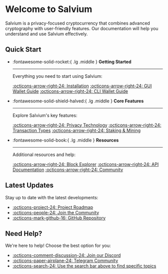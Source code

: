 # Welcome to Salvium

Salvium is a privacy-focused cryptocurrency that combines advanced cryptography with user-friendly features. Our documentation will help you understand and use Salvium effectively.

## Quick Start

<div class="grid cards" markdown>

-   :fontawesome-solid-rocket:{ .lg .middle } __Getting Started__

    ---
    Everything you need to start using Salvium:

    [:octicons-arrow-right-24: Installation](THE%20PROJECT/What%20is%20Salvium.md)
    [:octicons-arrow-right-24: GUI Wallet Guide](WALLETS/Salvium%20GUI%20Wallet%20Guide.md)
    [:octicons-arrow-right-24: CLI Wallet Guide](WALLETS/Salvium%20Wallet%20CLI%20User%20Guide.md)

-   :fontawesome-solid-shield-halved:{ .lg .middle } __Core Features__

    ---
    Explore Salvium's key features:

    [:octicons-arrow-right-24: Privacy Technology](THE%20PROTOCOL/About%20Privacy.md)
    [:octicons-arrow-right-24: Transaction Types](THE%20PROTOCOL/Protocol_tx.md)
    [:octicons-arrow-right-24: Staking & Mining](THE%20PROTOCOL/Mining%20and%20Emissions.md)

-   :fontawesome-solid-book:{ .lg .middle } __Resources__

    ---
    Additional resources and help:

    [:octicons-arrow-right-24: Block Explorer](THE%20PROTOCOL/Explorer.md)
    [:octicons-arrow-right-24: API Documentation](THE%20PROTOCOL/Daemon%20RPC.md)
    [:octicons-arrow-right-24: Community](THE%20PROJECT/How%20to%20get%20involved.md)

</div>

## Latest Updates

Stay up to date with the latest developments:

- [:octicons-project-24: Project Roadmap](THE%20PROJECT/Project%20Roadmap.md)
- [:octicons-people-24: Join the Community](THE%20PROJECT/How%20to%20get%20involved.md)
- [:octicons-mark-github-16: GitHub Repository](https://github.com/salvium/salvium)

## Need Help?

We're here to help! Choose the best option for you:

- [:octicons-comment-discussion-24: Join our Discord](https://discord.gg/salvium)
- [:octicons-paper-airplane-24: Telegram Community](https://t.me/salvium)
- [:octicons-search-24: Use the search bar above to find specific topics]()
